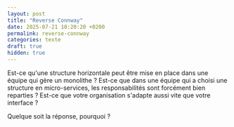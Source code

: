 ```yaml
---
layout: post
title: "Reverse Connway"
date: 2025-07-21 10:20:20 +0200
permalink: reverse-connway
categories: texte
draft: true
hidden: true
---
```


Est-ce qu'une structure horizontale peut être mise en place dans une équipe qui gère un monolithe ?
Est-ce que dans une équipe qui a choisi une structure en micro-services, les responsabilités sont forcément bien reparties ?
Est-ce que votre organisation s'adapte aussi vite que votre interface ?

Quelque soit la réponse, pourquoi ?
